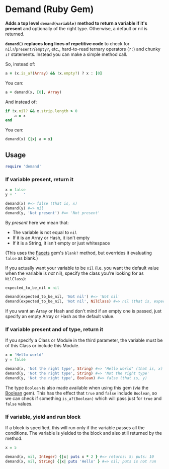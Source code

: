 # Demand (Ruby Gem)

**Adds a top level `demand(variable)` method to return a variable if it's present** and optionally of the right type. Otherwise, a default or nil is returned.

**`demand()` replaces long lines of repetitive code** to check for `nil?`/`present?`/`empty?`, etc., hard-to-read ternary operators (`?:`) and chunky `if` statements. Instead you can make a simple method call.

So, instead of:

```ruby
a = (x.is_a?(Array) && !x.empty?) ? x : [0]
```

You can:

```ruby
a = demand(x, [0], Array)
```

And instead of:

```ruby
if !x.nil? && x.strip.length > 0
    a = x
end
```

You can:

```ruby
demand(x) {|x| a = x}
``` 

## Usage

```ruby
require 'demand'
```

### If variable present, return it

```ruby
x = false
y = '   '

demand(x) #=> false (that is, x)
demand(y) #=> nil
demand(y, 'Not present') #=> 'Not present'
```

By *present* here we mean that:

* The variable is not equal to `nil`
* If it is an Array or Hash, it isn't empty
* If it is a String, it isn't empty or just whitespace

(This uses the [Facets](https://github.com/rubyworks/facets) gem's `blank?` method, but overrides it evaluating `false` as blank.)

If you actually want your variable to be `nil` (i.e. you want the default value when the variable is *not* nil), specify the class you're looking for as `NilClass`):

```ruby
expected_to_be_nil = nil

demand(expected_to_be_nil, 'Not nil') #=> 'Not nil'
demand(expected_to_be_nil, 'Not nil', NilClass) #=> nil (that is, expected_to_be_nil)
```

If you want an Array or Hash and don't mind if an empty one is passed, just specify an empty Array or Hash as the default value.

### If variable present and of type, return it

If you specify a Class or Module in the third parameter, the variable must be of this Class or include this Module.

```ruby
x = 'Hello world'
y = false

demand(x, 'Not the right type', String) #=> 'Hello world' (that is, x)
demand(y, 'Not the right type', String) #=> 'Not the right type'
demand(y, 'Not the right type', Boolean) #=> false (that is, y)
```

The type `Boolean` is also made available when using this gem (via the [Boolean](https://github.com/RISCfuture/boolean) gem). This has the effect that `true` and `false` include `Boolean`, so we can check if something `is_a?(Boolean)` which will pass just for `true` and `false` values.

### If variable, yield and run block

If a block is specified, this will run only if the variable passes all the conditions. The variable is yielded to the block and also still returned by the method.

```ruby
x = 5

demand(x, nil, Integer) {|x| puts x * 2 } #=> returns: 5; puts: 10
demand(x, nil, String) {|x| puts 'Hello' } #=> nil; puts is not run
```
